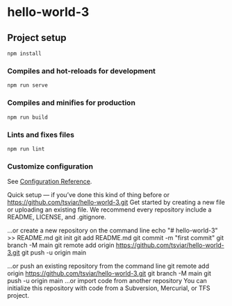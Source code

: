 # hello-world-3

## Project setup
```
npm install
```

### Compiles and hot-reloads for development
```
npm run serve
```

### Compiles and minifies for production
```
npm run build
```

### Lints and fixes files
```
npm run lint
```

### Customize configuration
See [Configuration Reference](https://cli.vuejs.org/config/).


Quick setup — if you’ve done this kind of thing before
or	
https://github.com/tsviar/hello-world-3.git
Get started by creating a new file or uploading an existing file. We recommend every repository include a README, LICENSE, and .gitignore.

…or create a new repository on the command line
echo "# hello-world-3" >> README.md
git init
git add README.md
git commit -m "first commit"
git branch -M main
git remote add origin https://github.com/tsviar/hello-world-3.git
git push -u origin main
                
…or push an existing repository from the command line
git remote add origin https://github.com/tsviar/hello-world-3.git
git branch -M main
git push -u origin main
…or import code from another repository
You can initialize this repository with code from a Subversion, Mercurial, or TFS project.